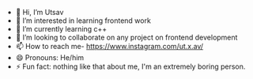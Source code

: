 - 👋 Hi, I’m Utsav
- 👀 I’m interested in learning frontend work 
- 🌱 I’m currently learning c++
- 💞️ I’m looking to collaborate on any project on frontend development
- 📫 How to reach me- https://www.instagram.com/ut.x.av/
- 😄 Pronouns: He/him
- ⚡ Fun fact: nothing like that about me, I'm an extremely boring person. 

<!---
negoprime/negoprime is a ✨ special ✨ repository because its `README.md` (this file) appears on your GitHub profile.
You can click the Preview link to take a look at your changes.
--->
